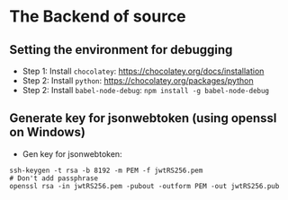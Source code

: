 # The Backend of source

## Setting the environment for debugging

* Step 1: Install `chocolatey`: https://chocolatey.org/docs/installation
* Step 2: Install `python`: https://chocolatey.org/packages/python
* Step 2: Install `babel-node-debug`: `npm install -g babel-node-debug`

## Generate key for jsonwebtoken (using openssl on Windows)

* Gen key for jsonwebtoken:

```
ssh-keygen -t rsa -b 8192 -m PEM -f jwtRS256.pem
# Don't add passphrase
openssl rsa -in jwtRS256.pem -pubout -outform PEM -out jwtRS256.pub
```